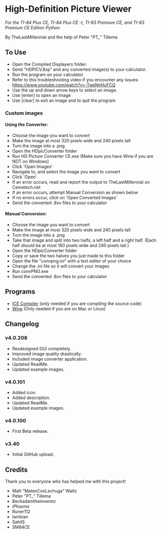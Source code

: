 # High-Definition Picture Viewer
*For the TI-84 Plus CE, TI-84 Plus CE -t, TI-83 Premium CE, and TI-83 Premium CE Edition Python*

By TheLastMillennial and the help of Peter "PT_" Tillema


## To Use
- Open the Compiled Displayers folder.
- Send "HDPICV.8xp" and any converted image(s) to your calculator.
- Run the program on your calculator. 
- Refer to this troubleshooting video if you encounter any issues: https://www.youtube.com/watch?v=-TweNnHuFCQ
- Use the up and down arrow keys to select an image.
- Use [enter] to open an image
- Use [clear] to exit an image and to quit the program

### Custom images
#### Using the Converter:
- Choose the image you want to convert
- Make the image at most 320 pixels wide and 240 pixels tall
- Turn the image into a .png
- Open the HDpicConverter folder
- Run HD Picture Converter CE.exe (Make sure you have Wine if you are NOT on Windows)
- Click 'Open Images'
- Navigate to, and select the image you want to convert
- Click 'Open'
- If an error occurs, read and report the output to TheLastMillennial on Cemetech.net
- If an error occurs, attempt Manual Conversion as shown below
- If no errors occur, click on 'Open Converted Images'
- Send the converted .8xv files to your calculator

#### Manual Conversion:
- Choose the image you want to convert
- Make the image at most 320 pixels wide and 240 pixels tall
- Turn the image into a .png
- Take that image and split into two halfs; a left half and a right half. (Each half should be at most 160 pixels wide and 240 pixels tall.)
- Open the HDpicConverter folder
- Copy or save the two halves you just made to this folder
- Open the file "convpng.ini" with a text editor of your choice
- Change the .ini file so it will convert your images
- Run convPNG.exe
- Send the converted .8xv files to your calculator


## Programs 
- [ICE Compiler](http://cemete.ch/DL1481) (only needed if you are compiling the source code)
- [Wine](https://www.winehq.org/) (Only needed if you are on Mac or Linux)

## Changelog

### v4.0.208
- Resdesigned GUI completely.
- Improved image quality drastically.
- Included image converter application.
- Updated ReadMe.
- Updated example images.

### v4.0.101
- Added icon.
- Added description.
- Updated ReadMe.
- Updated example images.

### v4.0.100
- First Beta release.

### v3.40
- Initial GitHub upload.

## Credits
Thank you to everyone who has helped me with this project! 

- Matt "MateoConLechuga" Waltz
- Peter "PT_" Tillema
- Beckadamtheinventor
- _iPhoenix_
- Runer112
- Iambian
- SahilS
- SM84CE

